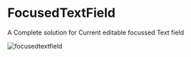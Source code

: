# FocusedTextField
A Complete solution for Current editable focussed Text field 


![focusedtextfield](https://user-images.githubusercontent.com/26066453/43565041-d53e9922-9646-11e8-8bed-d828fa54fd7f.gif)
